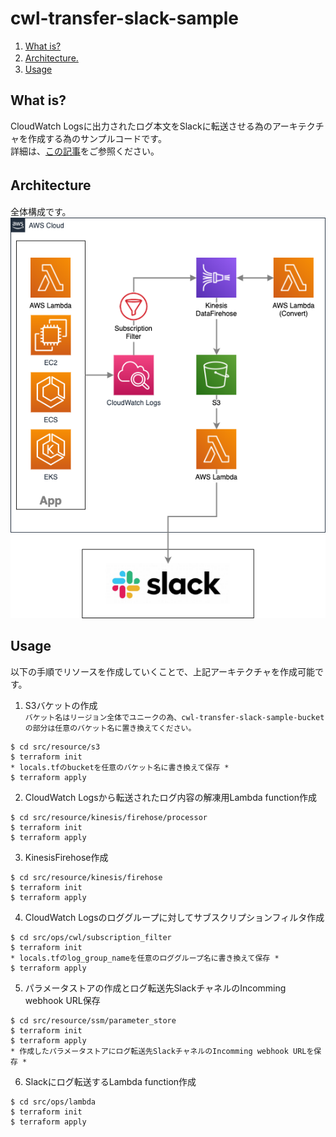 # cwl-transfer-slack-sample  

1. [What is?](#what-is?)  
1. [Architecture.](#architecture)　　
1. [Usage](#usage)  
  
## What is?  
CloudWatch Logsに出力されたログ本文をSlackに転送させる為のアーキテクチャを作成する為のサンプルコードです。  
詳細は、[この記事](https://masakimisawa.com/cwl-to-slack)をご参照ください。  

## Architecture　　
全体構成です。  
![architecture](document/architecture/cwl-transfer-slack-architecture.png)
  
## Usage  
以下の手順でリソースを作成していくことで、上記アーキテクチャを作成可能です。  
  
1. S3バケットの作成  
`バケット名はリージョン全体でユニークの為、cwl-transfer-slack-sample-bucket の部分は任意のバケット名に置き換えてください。`  
```
$ cd src/resource/s3
$ terraform init
* locals.tfのbucketを任意のバケット名に書き換えて保存 *
$ terraform apply
```  
  
2. CloudWatch Logsから転送されたログ内容の解凍用Lambda function作成  
```
$ cd src/resource/kinesis/firehose/processor
$ terraform init
$ terraform apply
```  
  
3. KinesisFirehose作成  
```
$ cd src/resource/kinesis/firehose
$ terraform init
$ terraform apply
```  
  
4. CloudWatch Logsのロググループに対してサブスクリプションフィルタ作成  
```
$ cd src/ops/cwl/subscription_filter
$ terraform init
* locals.tfのlog_group_nameを任意のロググループ名に書き換えて保存 *
$ terraform apply
```  
  
5. パラメータストアの作成とログ転送先SlackチャネルのIncomming webhook URL保存  
```
$ cd src/resource/ssm/parameter_store
$ terraform init
$ terraform apply
* 作成したパラメータストアにログ転送先SlackチャネルのIncomming webhook URLを保存 *
```  
  
6. Slackにログ転送するLambda function作成  
```
$ cd src/ops/lambda
$ terraform init
$ terraform apply
```